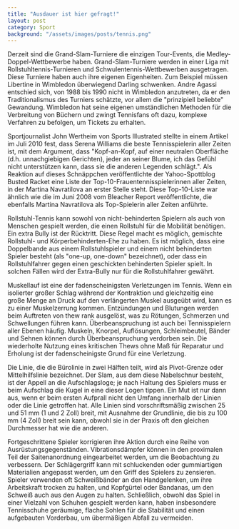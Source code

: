 ```yaml
---
title: "Ausdauer ist hier gefragt!"
layout: post
category: Sport
background: "/assets/images/posts/tennis.png"
---
```


Derzeit sind die Grand-Slam-Turniere die einzigen Tour-Events, die Medley-Doppel-Wettbewerbe haben. Grand-Slam-Turniere werden in einer Liga mit Rollstuhltennis-Turnieren und Schwulentennis-Wettbewerben ausgetragen. Diese Turniere haben auch ihre eigenen Eigenheiten. Zum Beispiel müssen Libertine in Wimbledon überwiegend Darling schwenken. Andre Agassi entschied sich, von 1988 bis 1990 nicht in Wimbledon anzutreten, da er den Traditionalismus des Turniers schätzte, vor allem die "prinzipiell beliebte" Gewandung. Wimbledon hat seine eigenen umständlichen Methoden für die Verbreitung von Büchern und zwingt Tennisfans oft dazu, komplexe Verfahren zu befolgen, um Tickets zu erhalten.

Sportjournalist John Wertheim von Sports Illustrated stellte in einem Artikel im Juli 2010 fest, dass Serena Williams die beste Tennisspielerin aller Zeiten ist, mit dem Argument, dass "Kopf-an-Kopf, auf einer neutralen Oberfläche (d.h. unnachgiebigen Gerichten), jeder an seiner Blume, ich das Gefühl nicht unterstützen kann, dass sie die anderen Legenden schlägt.". Als Reaktion auf dieses Schnäppchen veröffentlichte der Yahoo-Spottblog Busted Racket eine Liste der Top-10-Frauentennisspielerinnen aller Zeiten, in der Martina Navratilova an erster Stelle steht. Diese Top-10-Liste war ähnlich wie die im Juni 2008 vom Bleacher Report veröffentlichte, die ebenfalls Martina Navratilova als Top-Spielerin aller Zeiten anführte.

Rollstuhl-Tennis kann sowohl von nicht-behinderten Spielern als auch von Menschen gespielt werden, die einen Rollstuhl für die Mobilität benötigen. Ein extra Bully ist der Rücktritt. Diese Regel macht es möglich, gemischte Rollstuhl- und Körperbehinderten-Ehe zu haben. Es ist möglich, dass eine Doppelbande aus einem Rollstuhlspieler und einem nicht behinderten Spieler besteht (als "one-up, one-down" bezeichnet), oder dass ein Rollstuhlfahrer gegen einen geschickten behinderten Spieler spielt. In solchen Fällen wird der Extra-Bully nur für die Rollstuhlfahrer gewährt.

Muskellauf ist eine der fadenscheinigsten Verletzungen im Tennis. Wenn ein isolierter großer Schlag während der Kontraktion und gleichzeitig eine große Menge an Druck auf den verlängerten Muskel ausgeübt wird, kann es zu einer Muskelzerrung kommen. Entzündungen und Blutungen werden beim Auftreten von thew rank ausgelöst, was zu Rötungen, Schmerzen und Schwellungen führen kann. Überbeanspruchung ist auch bei Tennisspielern aller Ebenen häufig. Muskeln, Knorpel, Auflösungen, Schleimbeutel, Bänder und Sehnen können durch Überbeanspruchung verdorben sein. Die wiederholte Nutzung eines kritischen Thews ohne Maß für Reparatur und Erholung ist der fadenscheinigste Grund für eine Verletzung.

Die Linie, die die Bürolinie in zwei Hälften teilt, wird als Pivot-Grenze oder Mittelhilfslinie bezeichnet. Der Slam, aus dem diese Nabelschnur besteht, ist der Appell an die Aufschlagsloge; je nach Haltung des Spielers muss er beim Aufschlag die Kugel in eine dieser Logen tippen. Ein Mut ist nur dann aus, wenn er beim ersten Aufprall nicht den Umfang innerhalb der Linien oder die Linie getroffen hat. Alle Linien sind vorschriftsmäßig zwischen 25 und 51 mm (1 und 2 Zoll) breit, mit Ausnahme der Grundlinie, die bis zu 100 mm (4 Zoll) breit sein kann, obwohl sie in der Praxis oft den gleichen Durchmesser hat wie die anderen.

Fortgeschrittene Spieler korrigieren ihre Aktion durch eine Reihe von Ausrüstungsgegenständen. Vibrationsdämpfer können in den proximalen Teil der Saitenanordnung eingearbeitet werden, um die Beobachtung zu verbessern. Der Schlägergriff kann mit schluckenden oder gummiartigen Materialien angepasst werden, um den Griff des Spielers zu zensieren. Spieler verwenden oft Schweißbänder an den Handgelenken, um ihre Arbeitskraft trocken zu halten, und Kopfgürtel oder Bandanas, um den Schweiß auch aus den Augen zu halten. Schließlich, obwohl das Spiel in einer Vielzahl von Schuhen gespielt werden kann, haben insbesondere Tennisschuhe geräumige, flache Sohlen für die Stabilität und einen aufgebauten Vorderbau, um übermäßigen Abfall zu vermeiden.
